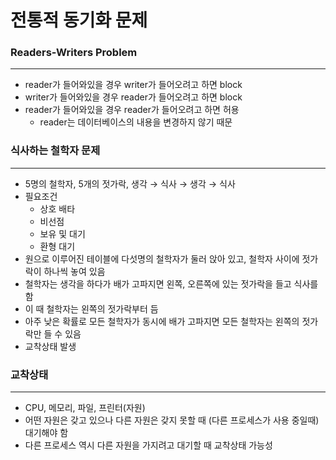 # 전통적 동기화 문제

### Readers-Writers Problem

---

- reader가 들어와있을 경우 writer가 들어오려고 하면 block
- writer가 들어와있을 경우 reader가 들어오려고 하면 block
- reader가 들어와있을 경우 reader가 들어오려고 하면 허용
    - reader는 데이터베이스의 내용을 변경하지 않기 때문

### 식사하는 철학자 문제

---

- 5명의 철학자, 5개의 젓가락, 생각 → 식사 → 생각 → 식사
- 필요조건
    - 상호 배타
    - 비선점
    - 보유 및 대기
    - 환형 대기
- 원으로 이루어진 테이블에 다섯명의 철학자가 둘러 앉아 있고, 철학자 사이에 젓가락이 하나씩 놓여 있음
- 철학자는 생각을 하다가 배가 고파지면 왼쪽, 오른쪽에 있는 젓가락을 들고 식사를 함
- 이 때 철학자는 왼쪽의 젓가락부터 듬
- 아주 낮은 확률로 모든 철학자가 동시에 배가 고파지면 모든 철학자는 왼쪽의 젓가락만 들 수 있음
- 교착상태 발생

### 교착상태

---

- CPU, 메모리, 파일, 프린터(자원)
- 어떤 자원은 갖고 있으나 다른 자원은 갖지 못할 때 (다른 프로세스가 사용 중일때) 대기해야 함
- 다른 프로세스 역시 다른 자원을 가지려고 대기할 때 교착상태 가능성